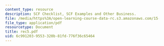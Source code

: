 ```yaml
---
content_type: resource
description: SCF Checklist, SCF Examples and Other Business.
file: /media/https%3A/open-learning-course-data-rc.s3.amazonaws.com/15-515-financial-accounting-fall-2003/6c9912039553320b81fd776f36c65464_rec5.pdf
file_type: application/pdf
resourcetype: Document
title: rec5.pdf
uid: 6c991203-9553-320b-81fd-776f36c65464
---
```

